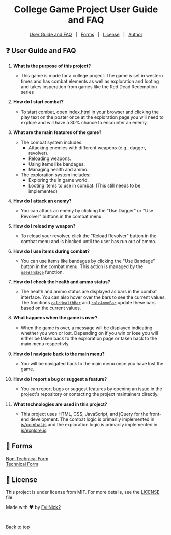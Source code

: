 <h1 align="center">College Game Project User Guide and FAQ</h1>

<p align="center">
	<a href="#question-user-guide-and-faq">User Guide and FAQ</a> &#xa0; | &#xa0; 
   <a href="#page_with_curl-forms">Forms</a> &#xa0; | &#xa0; 
	<a href="#memo-license">License</a> &#xa0; | &#xa0;
	<a href="https://github.com/EvilNick2" target="_blank">Author</a>
</p>

## :question: User Guide and FAQ ##

1. **What is the purpose of this project?**
   - This game is made for a college project. The game is set in western times and has combat elements as well as exploration and looting and takes insperation from games like the Red Dead Redemption series

2. **How do I start combat?**
   - To start combat, open [index.html](index.html) in your browser and clicking the play text on the poster once at the exploration page you will need to explore and will have a 30% chance to encounter an enemy. 

3. **What are the main features of the game?**
   - The combat system includes:
     - Attacking enemies with different weapons (e.g., dagger, revolver).
     - Reloading weapons.
     - Using items like bandages.
     - Managing health and ammo.
   - The exploration system includes:
     - Exploring the in game world.
     - Looting items to use in combat. (This still needs to be implemented)

4. **How do I attack an enemy?**
   - You can attack an enemy by clicking the "Use Dagger" or "Use Revolver" buttons in the combat menu.

5. **How do I reload my weapon?**
   - To reload your revolver, click the "Reload Revolver" button in the combat menu and is blocked until the user has run out of ammo.

6. **How do I use items during combat?**
   - You can use items like bandages by clicking the "Use Bandage" button in the combat menu. This action is managed by the [`useBandage`](js/combat.js) function.

7. **How do I check the health and ammo status?**
   - The health and ammo status are displayed as bars in the combat interface. You can also hover over the bars to see the current values. The functions [`calcHealthBar`](js/combat.js) and [`calcAmmoBar`](js/combat.js) update these bars based on the current values.

8. **What happens when the game is over?**
   - When the game is over, a message will be displayed indicating whether you won or lost. Depending on if you win or lose you will either be taken back to the exploration page or taken back to the main menu respectivly.

9. **How do I navigate back to the main menu?**
    - You will be navigated back to the main menu once you have lost the game.

10. **How do I report a bug or suggest a feature?**
    - You can report bugs or suggest features by opening an issue in the project's repository or contacting the project maintainers directly.

11. **What technologies are used in this project?**
    - This project uses HTML, CSS, JavaScript, and jQuery for the front-end development. The combat logic is primarily implemented in [js/combat.js](js/combat.js) and the exploration logic is primarily implemented in [js/explore.js](js/explore.js).

## :page_with_curl: Forms ##

[Non-Technical Form](https://forms.office.com/e/WQQw5xTs5j)\
[Technical Form](https://forms.office.com/e/2XD8nwNZjq)

## :memo: License ##

This project is under license from MIT. For more details, see the [LICENSE](LICENSE.md) file.


Made with :heart: by <a href="https://github.com/EvilNick2" target="_blank">EvilNick2</a>

&#xa0;

<a href="#top">Back to top</a>